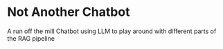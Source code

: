# Not Another Chatbot
A run off the mill Chatbot using LLM to play around with different parts of the RAG pipeline
